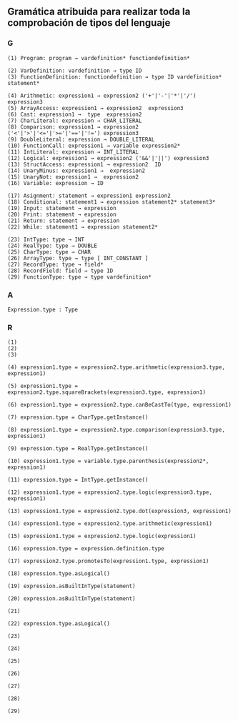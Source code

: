 ## Gramática atribuida para realizar toda la comprobación de tipos del lenguaje 
### G

    (1) Program: program → vardefinition* functiondefinition*

    (2) VarDefinition: vardefinition → type ID
    (3) FunctionDefinition: functiondefinition → type ID vardefinition* statement*

    (4) Arithmetic: expression1 → expression2 ('+'|'-'|'*'|'/') expression3
    (5) ArrayAccess: expression1 → expression2  expression3 
    (6) Cast: expression1 →  type  expression2
    (7) CharLiteral: expression → CHAR_LITERAL
    (8) Comparison: expression1 → expression2 ('<'|'>'|'<='|'>='|'=='|'!=') expression3
    (9) DoubleLiteral: expression → DOUBLE_LITERAL
    (10) FunctionCall: expression1 → variable expression2*
    (11) IntLiteral: expression → INT_LITERAL
    (12) Logical: expression1 → expression2 ('&&'|'||') expression3
    (13) StructAccess: expression1 → expression2  ID
    (14) UnaryMinus: expression1 →  expression2
    (15) UnaryNot: expression1 →  expression2
    (16) Variable: expression → ID

    (17) Asignment: statement → expression1 expression2
    (18) Conditional: statement1 → expression statement2* statement3*
    (19) Input: statement → expression
    (20) Print: statement → expression
    (21) Return: statement → expression
    (22) While: statement1 → expression statement2*

    (23) IntType: type → INT
    (24) RealType: type → DOUBLE
    (25) CharType: type → CHAR
    (26) ArrayType: type → type [ INT_CONSTANT ]
    (27) RecordType: type → field*
    (28) RecordField: field → type ID
    (29) FunctionType: type → type vardefinition*
### A
    Expression.type : Type

### R
    (1)
    (2)
    (3)

    (4) expression1.type = expression2.type.arithmetic(expression3.type, expression1)

    (5) expression1.type = expression2.type.squareBrackets(expression3.type, expression1)

    (6) expression1.type = expression2.type.canBeCastTo(type, expression1)
    
    (7) expression.type = CharType.getInstance()
    
    (8) expression1.type = expression2.type.comparison(expression3.type, expression1)
    
    (9) expression.type = RealType.getInstance()
    
    (10) expression1.type = variable.type.parenthesis(expression2*, expression1)
    
    (11) expression.type = IntType.getInstance()
    
    (12) expression1.type = expression2.type.logic(expression3.type, expression1)
    
    (13) expression1.type = expression2.type.dot(expression3, expression1)
    
    (14) expression1.type = expression2.type.arithmetic(expression1)
        
    (15) expression1.type = expression2.type.logic(expression1)
        
    (16) expression.type = expression.definition.type

    (17) expression2.type.promotesTo(expression1.type, expression1)
    
    (18) expression.type.asLogical()

    (19) expression.asBuiltInType(statement)

    (20) expression.asBuiltInType(statement)

    (21)

    (22) expression.type.asLogical()

    (23)

    (24)

    (25)

    (26)

    (27)

    (28)

    (29)
